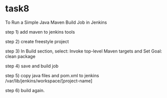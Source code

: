 # task8
To Run a Simple Java Maven Build Job in Jenkins

step 1) add maven to jenkins tools

step 2) create freestyle project

step 3) In Build section, select: Invoke top-level Maven targets and Set Goal: clean package

step 4) save and build job

step 5) copy java files and pom.xml to jenkins /var/lib/jenkins/workspace/[project-name]

step 6) build again.
